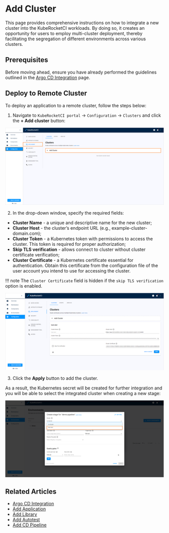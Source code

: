 # Add Cluster

This page provides comprehensive instructions on how to integrate a new cluster into the KubeRocketCI workloads. By doing so, it creates an opportunity for users to employ multi-cluster deployment, thereby facilitating the segregation of different environments across various clusters.

## Prerequisites

Before moving ahead, ensure you have already performed the guidelines outlined in the [Argo CD Integration](../operator-guide/argocd-integration.md#deploy-argo-cd-application-to-remote-cluster-optional) page.

## Deploy to Remote Cluster

To deploy an application to a remote cluster, follow the steps below:

1. Navigate to `KubeRocketCI portal` -> `Configuration` -> `Clusters` and click the **+ Add cluster** button:

  ![Clusters menu](../assets/user-guide/add_new_cluster.png "Clusters menu")

2. In the drop-down window, specify the required fields:

  * **Cluster Name** - a unique and descriptive name for the new cluster;
  * **Cluster Host** - the cluster’s endpoint URL (e.g., example-cluster-domain.com);
  * **Cluster Token** - a Kubernetes token with permissions to access the cluster. This token is required for proper authorization;
  * **Skip TLS verification** - allows connect to cluster without cluster certificate verification;
  * **Cluster Certificate** - a Kubernetes certificate essential for authentication. Obtain this certificate from the configuration file of the user account you intend to use for accessing the cluster.

  !!! note
      The `Cluster Certificate` field is hidden if the `skip TLS verification` option is enabled.

  ![Add cluster](../assets/user-guide/edp-portal-add-cluster.png "Add cluster")

3. Click the **Apply** button to add the cluster.

As a result, the Kubernetes secret will be created for further integration and you will be able to select the integrated cluster when creating a new stage:

  ![Select cluster](../assets/user-guide/select-cluster.png "Select cluster")

## Related Articles

* [Argo CD Integration](../operator-guide/argocd-integration.md)
* [Add Application](add-application.md)
* [Add Library](add-library.md)
* [Add Autotest](add-autotest.md)
* [Add CD Pipeline](add-cd-pipeline.md)
